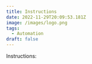 ```yaml
---
title: Instructions
date: 2022-11-29T20:09:53.181Z
image: /images/logo.png
tags:
  - Automation
draft: false
---
```

I﻿nstructions: